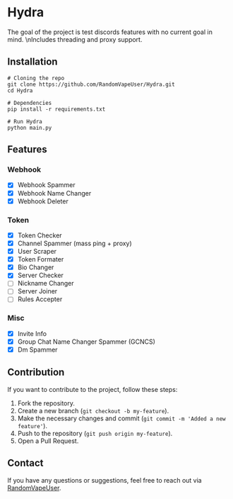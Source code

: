 # Hydra

The goal of the project is test discords features with no current goal in mind.
\nIncludes threading and proxy support.

## Installation

```
# Cloning the repo
git clone https://github.com/RandomVapeUser/Hydra.git
cd Hydra

# Dependencies
pip install -r requirements.txt

# Run Hydra
python main.py
```

## Features

### Webhook
- [X] Webhook Spammer
- [X] Webhook Name Changer
- [X] Webhook Deleter

### Token
- [X] Token Checker
- [X] Channel Spammer (mass ping + proxy)
- [X] User Scraper
- [X] Token Formater
- [X] Bio Changer
- [X] Server Checker
- [ ] Nickname Changer
- [ ] Server Joiner
- [ ] Rules Accepter

### Misc
- [x] Invite Info
- [X] Group Chat Name Changer Spammer (GCNCS)
- [X] Dm Spammer
         
## Contribution

If you want to contribute to the project, follow these steps:

1. Fork the repository.
2. Create a new branch (`git checkout -b my-feature`).
3. Make the necessary changes and commit (`git commit -m 'Added a new feature'`).
4. Push to the repository (`git push origin my-feature`).
5. Open a Pull Request.

## Contact

If you have any questions or suggestions, feel free to reach out via [RandomVapeUser](https://github.com/RandomVapeUser).
